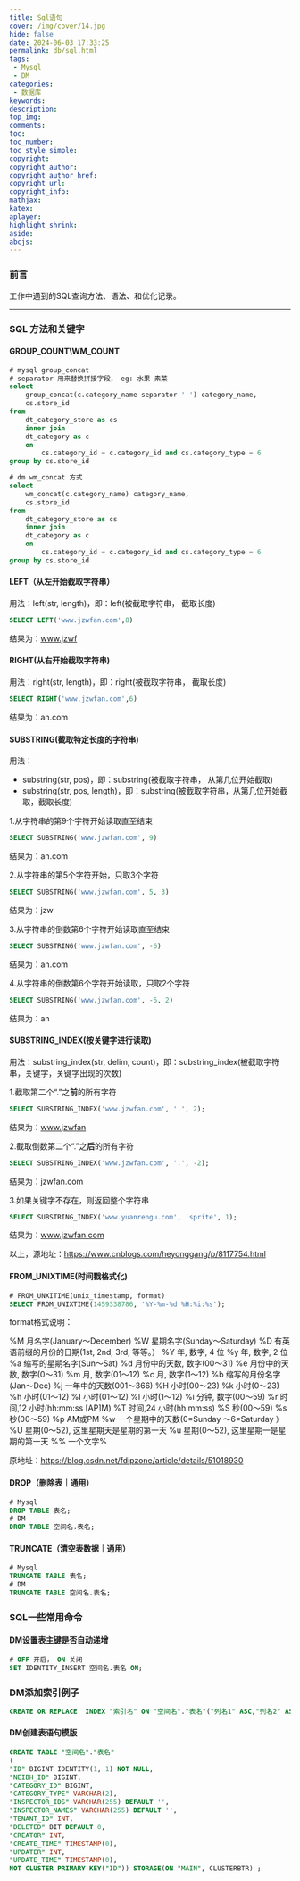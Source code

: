 ```yaml
---
title: Sql语句
cover: /img/cover/14.jpg
hide: false
date: 2024-06-03 17:33:25
permalink: db/sql.html
tags:
 - Mysql
 - DM
categories:
 - 数据库
keywords:
description:
top_img:
comments:
toc:
toc_number:
toc_style_simple:
copyright:
copyright_author:
copyright_author_href:
copyright_url:
copyright_info:
mathjax:
katex:
aplayer:
highlight_shrink:
aside:
abcjs:
---
```


### 前言

工作中遇到的SQL查询方法、语法、和优化记录。

----

### SQL 方法和关键字

#### GROUP_COUNT\WM_COUNT

```sql
# mysql group_concat
# separator 用来替换拼接字段， eg: 水果-素菜
select
	group_concat(c.category_name separator '-') category_name,
	cs.store_id
from
	dt_category_store as cs
	inner join
	dt_category as c
	on 
		cs.category_id = c.category_id and cs.category_type = 6
group by cs.store_id
```

```sql
# dm wm_concat 方式
select
	wm_concat(c.category_name) category_name,
	cs.store_id
from
	dt_category_store as cs
	inner join
	dt_category as c
	on 
		cs.category_id = c.category_id and cs.category_type = 6
group by cs.store_id
```

#### LEFT（从**左**开始截取字符串）

用法：left(str, length)，即：left(被截取字符串， 截取长度)

```sql
SELECT LEFT('www.jzwfan.com',8)
```

结果为：www.jzwf

#### RIGHT(从**右**开始截取字符串)

用法：right(str, length)，即：right(被截取字符串， 截取长度)

```SQL
SELECT RIGHT('www.jzwfan.com',6)
```

结果为：an.com

#### SUBSTRING(截取**特定长度**的字符串)

用法：

- substring(str, pos)，即：substring(被截取字符串， 从第几位开始截取)
- substring(str, pos, length)，即：substring(被截取字符串，从第几位开始截取，截取长度)

1.从字符串的第9个字符开始读取直至结束

```sql
SELECT SUBSTRING('www.jzwfan.com', 9)
```

结果为：an.com

2.从字符串的第5个字符开始，只取3个字符

```sql
SELECT SUBSTRING('www.jzwfan.com', 5, 3)
```

结果为：jzw

3.从字符串的倒数第6个字符开始读取直至结束

```sql
SELECT SUBSTRING('www.jzwfan.com', -6)
```

结果为：an.com

4.从字符串的倒数第6个字符开始读取，只取2个字符

```sql
SELECT SUBSTRING('www.jzwfan.com', -6, 2)
```

结果为：an

#### SUBSTRING_INDEX(按**关键字**进行读取)

用法：substring_index(str, delim, count)，即：substring_index(被截取字符串，关键字，关键字出现的次数)

1.截取第二个“.”之**前**的所有字符

```sql
SELECT SUBSTRING_INDEX('www.jzwfan.com', '.', 2);
```

结果为：www.jzwfan

2.截取倒数第二个“.”之**后**的所有字符

```sql
SELECT SUBSTRING_INDEX('www.jzwfan.com', '.', -2);
```

结果为：jzwfan.com

3.如果关键字不存在，则返回整个字符串

```sql
SELECT SUBSTRING_INDEX('www.yuanrengu.com', 'sprite', 1);
```

结果为：www.jzwfan.com

以上，源地址：https://www.cnblogs.com/heyonggang/p/8117754.html

#### FROM_UNIXTIME(时间戳格式化)

```sql
# FROM_UNXITIME(unix_timestamp, format)
SELECT FROM_UNIXTIME(1459338786, '%Y-%m-%d %H:%i:%s');
```

format格式说明：

%M 月名字(January～December)
%W 星期名字(Sunday～Saturday)
%D 有英语前缀的月份的日期(1st, 2nd, 3rd, 等等。）
%Y 年, 数字, 4 位
%y 年, 数字, 2 位
%a 缩写的星期名字(Sun～Sat)
%d 月份中的天数, 数字(00～31)
%e 月份中的天数, 数字(0～31)
%m 月, 数字(01～12)
%c 月, 数字(1～12)
%b 缩写的月份名字(Jan～Dec)
%j 一年中的天数(001～366)
%H 小时(00～23)
%k 小时(0～23)
%h 小时(01～12)
%I 小时(01～12)
%l 小时(1～12)
%i 分钟, 数字(00～59)
%r 时间,12 小时(hh:mm:ss [AP]M)
%T 时间,24 小时(hh:mm:ss)
%S 秒(00～59)
%s 秒(00～59)
%p AM或PM
%w 一个星期中的天数(0=Sunday ～6=Saturday ）
%U 星期(0～52), 这里星期天是星期的第一天
%u 星期(0～52), 这里星期一是星期的第一天
%% 一个文字%

原地址：https://blog.csdn.net/fdipzone/article/details/51018930

#### DROP（删除表｜通用）

```sql
# Mysql
DROP TABLE 表名;
# DM
DROP TABLE 空间名.表名;
```

#### TRUNCATE（清空表数据｜通用）

```sql
# Mysql
TRUNCATE TABLE 表名;
# DM
TRUNCATE TABLE 空间名.表名;
```



### SQL一些常用命令

#### DM设置表主键是否自动递增

```sql
# OFF 开启， ON 关闭
SET IDENTITY_INSERT 空间名.表名 ON;
```

### DM添加索引例子

```sql
CREATE OR REPLACE  INDEX "索引名" ON "空间名"."表名"("列名1" ASC,"列名2" ASC,"列名3" ASC...) STORAGE(ON "MAIN", CLUSTERBTR);
```

#### DM创建表语句模版

```sql
CREATE TABLE "空间名"."表名"
(
"ID" BIGINT IDENTITY(1, 1) NOT NULL,
"NEIBH_ID" BIGINT,
"CATEGORY_ID" BIGINT,
"CATEGORY_TYPE" VARCHAR(2),
"INSPECTOR_IDS" VARCHAR(255) DEFAULT '',
"INSPECTOR_NAMES" VARCHAR(255) DEFAULT '',
"TENANT_ID" INT,
"DELETED" BIT DEFAULT 0,
"CREATOR" INT,
"CREATE_TIME" TIMESTAMP(0),
"UPDATER" INT,
"UPDATE_TIME" TIMESTAMP(0),
NOT CLUSTER PRIMARY KEY("ID")) STORAGE(ON "MAIN", CLUSTERBTR) ;
```



